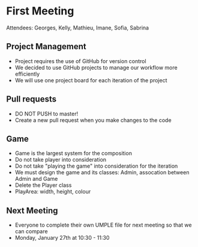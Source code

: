 # First Meeting

Attendees: Georges, Kelly, Mathieu, Imane, Sofia, Sabrina

## Project Management
- Project requires the use of GitHub for version control
- We decided to use GitHub projects to manage our workflow more efficiently
- We will use one project board for each iteration of the project

## Pull requests
- DO NOT PUSH to master! 
- Create a new pull request when you make changes to the code

## Game 
- Game is the largest system for the composition 
- Do not take player into consideration
- Do not take "playing the game" into consideration for the iteration
- We must design the game and its classes: Admin, assocation between Admin and Game
- Delete the Player class
- PlayArea: width, height, colour

## Next Meeting
- Everyone to complete their own UMPLE file for next meeting so that we can compare
- Monday, January 27th at 10:30 - 11:30


